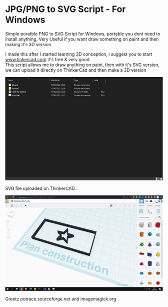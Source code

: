 # JPG/PNG to SVG Script - For Windows
Simple poratble PNG to SVG Script for Windows, portable you dont need to install anything. Very Useful if you want draw something on paint and then making it's 3D version

I made this after I started learning 3D conception, i suggest you to start www.tinkercad.com it's free & very good  
This script allows me to draw anything on paint, then with it's SVG version, we can upload it directly on ThinkerCad and then make a 3D version

![](tut.gif)

SVG file uploaded on ThinkerCAD : 

![](thinkercad.JPG)

Greetz potrace.sourceforge.net and imagemagick.org
